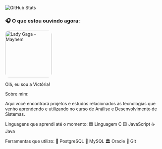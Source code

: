 ![GitHub Stats](https://github-readme-stats.vercel.app/api?username=hausofvic&show_icons=true&theme=greatgatsby)

### 🎧 O que estou ouvindo agora:

<a href="https://open.spotify.com/intl-pt/album/2MHUaRi9OCyTN02SoyRRBJ?si=QcyeewYxRWy7eKVFm0xpsQ" target="_blank">
    <img src="https://capricho.abril.com.br/wp-content/uploads/2025/03/lady-gaga-mayhem.png?w=1000" alt="Lady Gaga - Mayhem" width="150" style="border-radius: 12px;">
</a>


<br>

Olá, eu sou a Victória!

Sobre mim:

Aqui você encontrará projetos e estudos relacionados às tecnologias que venho aprendendo 
e utilizando no curso de Análise e Desenvolvimento de Sistemas.

Linguagens que aprendi até o momento:
🟦 Linguagem C
🟨 JavaScript
☕ Java

Ferramentas que utilizo:
🐘 PostgreSQL
🐬 MySQL
🏛️ Oracle
🔄 Git


